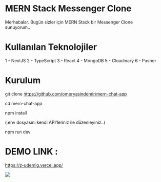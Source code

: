 # MERN Stack Messenger Clone

Merhabalar. Bugün sizler için MERN Stack bir Messenger Clone sunuyorum..


# Kullanılan Teknolojiler

1 - NextJS
2 - TypeScript
3 - React
4 - MongoDB
5 - Cloudinary
6 - Pusher

# Kurulum

git clone https://github.com/omeryasindemir/mern-chat-app

cd mern-chat-app

npm install

(.env dosyasını kendi API'leriniz ile düzenleyiniz..)

npm run dev

# DEMO LINK : 

https://z-udemig.vercel.app/

![](screen.gif)
